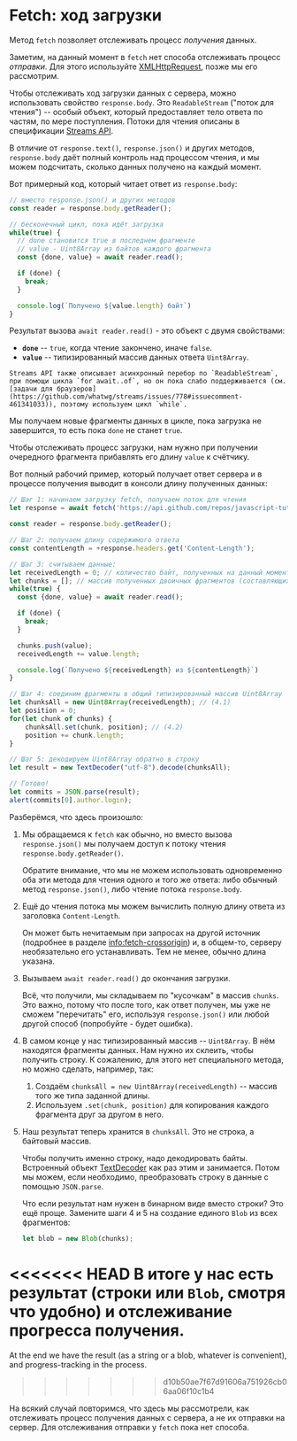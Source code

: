 
# Fetch: ход загрузки

Метод `fetch` позволяет отслеживать процесс *получения* данных.

Заметим, на данный момент в `fetch` нет способа отслеживать процесс *отправки*. Для этого используйте [XMLHttpRequest](info:xmlhttprequest), позже мы его рассмотрим.

Чтобы отслеживать ход загрузки данных с сервера, можно использовать свойство `response.body`. Это `ReadableStream` ("поток для чтения") -- особый объект, который предоставляет тело ответа по частям, по мере поступления. Потоки для чтения описаны в спецификации [Streams API](https://streams.spec.whatwg.org/#rs-class).

В отличие от `response.text()`, `response.json()` и других методов, `response.body` даёт полный контроль над процессом чтения, и мы можем подсчитать, сколько данных получено на каждый момент.

Вот примерный код, который читает ответ из `response.body`:

```js
// вместо response.json() и других методов
const reader = response.body.getReader();

// бесконечный цикл, пока идёт загрузка
while(true) {
  // done становится true в последнем фрагменте
  // value - Uint8Array из байтов каждого фрагмента
  const {done, value} = await reader.read();

  if (done) {
    break;
  }

  console.log(`Получено ${value.length} байт`)
}
```

Результат вызова `await reader.read()` - это объект с двумя свойствами:
- **`done`** -- `true`, когда чтение закончено, иначе `false`.
- **`value`** -- типизированный массив данных ответа `Uint8Array`.

```smart
Streams API также описывает асинхронный перебор по `ReadableStream`, при помощи цикла `for await..of`, но он пока слабо поддерживается (см. [задачи для браузеров](https://github.com/whatwg/streams/issues/778#issuecomment-461341033)), поэтому используем цикл `while`.
```

Мы получаем новые фрагменты данных в цикле, пока загрузка не завершится, то есть пока `done` не станет `true`.

Чтобы отслеживать процесс загрузки, нам нужно при получении очередного фрагмента прибавлять его длину `value` к счётчику.

Вот полный рабочий пример, который получает ответ сервера и в процессе получения выводит в консоли длину полученных данных:

```js run async
// Шаг 1: начинаем загрузку fetch, получаем поток для чтения
let response = await fetch('https://api.github.com/repos/javascript-tutorial/en.javascript.info/commits?per_page=100');

const reader = response.body.getReader();

// Шаг 2: получаем длину содержимого ответа
const contentLength = +response.headers.get('Content-Length');

// Шаг 3: считываем данные:
let receivedLength = 0; // количество байт, полученных на данный момент
let chunks = []; // массив полученных двоичных фрагментов (составляющих тело ответа)
while(true) {
  const {done, value} = await reader.read();

  if (done) {
    break;
  }

  chunks.push(value);
  receivedLength += value.length;

  console.log(`Получено ${receivedLength} из ${contentLength}`)
}

// Шаг 4: соединим фрагменты в общий типизированный массив Uint8Array
let chunksAll = new Uint8Array(receivedLength); // (4.1)
let position = 0;
for(let chunk of chunks) {
	chunksAll.set(chunk, position); // (4.2)
	position += chunk.length;
}

// Шаг 5: декодируем Uint8Array обратно в строку
let result = new TextDecoder("utf-8").decode(chunksAll);

// Готово!
let commits = JSON.parse(result);
alert(commits[0].author.login);
```

Разберёмся, что здесь произошло:

1. Мы обращаемся к `fetch` как обычно, но вместо вызова `response.json()` мы получаем доступ к потоку чтения `response.body.getReader()`.

    Обратите внимание, что мы не можем использовать одновременно оба эти метода для чтения одного и того же ответа: либо обычный метод `response.json()`, либо чтение потока `response.body`.
2. Ещё до чтения потока мы можем вычислить полную длину ответа из заголовка `Content-Length`.

    Он может быть нечитаемым при запросах на другой источник (подробнее в разделе <info:fetch-crossorigin>) и, в общем-то, серверу необязательно его устанавливать. Тем не менее, обычно длина указана.
3. Вызываем `await reader.read()` до окончания загрузки.

    Всё, что получили, мы складываем по "кусочкам" в массив `chunks`. Это важно, потому что после того, как ответ получен, мы уже не сможем "перечитать" его, используя `response.json()` или любой другой способ (попробуйте - будет ошибка).
4. В самом конце у нас типизированный массив -- `Uint8Array`. В нём находятся фрагменты данных. Нам нужно их склеить, чтобы получить строку. К сожалению, для этого нет специального метода, но можно сделать, например, так:
    1. Создаём `chunksAll = new Uint8Array(receivedLength)` -- массив того же типа заданной длины.
    2. Используем `.set(chunk, position)` для копирования каждого фрагмента друг за другом в него.
5. Наш результат теперь хранится в `chunksAll`. Это не строка, а байтовый массив.

    Чтобы получить именно строку, надо декодировать байты. Встроенный объект [TextDecoder](info:text-decoder) как раз этим и занимается. Потом мы можем, если необходимо, преобразовать строку в данные с помощью `JSON.parse`.

    Что если результат нам нужен в бинарном виде вместо строки? Это ещё проще. Замените шаги 4 и 5 на создание единого `Blob` из всех фрагментов:
    ```js
    let blob = new Blob(chunks);
    ```

<<<<<<< HEAD
В итоге у нас есть результат (строки или `Blob`, смотря что удобно) и отслеживание прогресса получения.
=======
At the end we have the result (as a string or a blob, whatever is convenient), and progress-tracking in the process.
>>>>>>> d10b50ae7f67d91606a751926cb06aa06f10c1b4

На всякий случай повторимся, что здесь мы рассмотрели, как отслеживать процесс получения данных с сервера, а не их отправки на сервер. Для отслеживания отправки у `fetch` пока нет способа.
